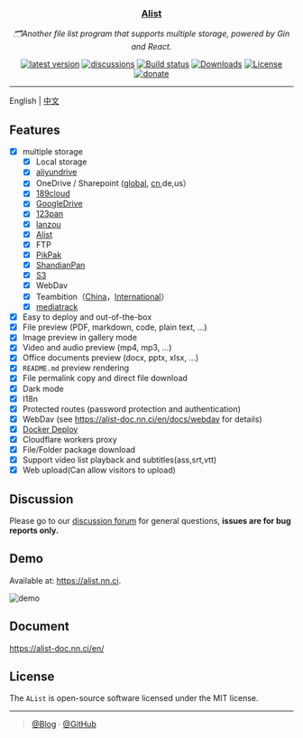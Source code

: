 <div align="center">
  <h3><a href="https://alist.nn.ci">Alist</a></h3>
  <p><em>🗂️Another file list program that supports multiple storage, powered by Gin and React.</em></p>
  <a href="https://github.com/Xhofe/alist/releases"><img src="https://img.shields.io/github/release/Xhofe/alist?style=flat-square" alt="latest version"></a>
  <a href="https://github.com/Xhofe/alist/discussions"><img src="https://img.shields.io/github/discussions/Xhofe/alist?color=%23ED8936&style=flat-square" alt="discussions"></a>
  <a href="https://github.com/Xhofe/alist/actions?query=workflow%3ABuild"><img src="https://img.shields.io/github/workflow/status/Xhofe/alist/build?style=flat-square" alt="Build status"></a>
  <a href="https://github.com/Xhofe/alist/releases"><img src="https://img.shields.io/github/downloads/Xhofe/alist/total?style=flat-square&color=%239F7AEA" alt="Downloads"></a>
  <a href="https://github.com/Xhofe/alist/blob/v2/LICENSE"><img src="https://img.shields.io/github/license/Xhofe/alist?style=flat-square" alt="License"></a>
  <a href="https://pay.xhofe.top">
    <img src="https://img.shields.io/badge/%24-donate-ff69b4.svg?style=flat-square" alt="donate">
  </a>
</div>


---

English | [中文](./README_cn.md)

## Features

- [x] multiple storage
  - [x] Local storage
  - [x] [aliyundrive](https://www.aliyundrive.com/)
  - [x] OneDrive / Sharepoint ([global](https://www.office.com/), [cn](https://portal.partner.microsoftonline.cn),de,us）
  - [x] [189cloud](https://cloud.189.cn)
  - [x] [GoogleDrive](https://drive.google.com/)
  - [x] [123pan](https://www.123pan.com/)
  - [x] [lanzou](https://pc.woozooo.com/)
  - [x] [Alist](https://github.com/Xhofe/alist)
  - [x] FTP
  - [x] [PikPak](https://www.mypikpak.com/)
  - [x] [ShandianPan](https://shandianpan.com/)
  - [x] [S3](https://aws.amazon.com/s3/)
  - [x] WebDav
  - [x] Teambition（[China](https://www.teambition.com/ )，[International](https://us.teambition.com/ )）
  - [x] [mediatrack](https://www.mediatrack.cn/)
- [x] Easy to deploy and out-of-the-box
- [x] File preview (PDF, markdown, code, plain text, ...)
- [x] Image preview in gallery mode
- [x] Video and audio preview (mp4, mp3, ...)
- [x] Office documents preview (docx, pptx, xlsx, ...)
- [x] `README.md` preview rendering
- [x] File permalink copy and direct file download
- [x] Dark mode
- [x] I18n
- [x] Protected routes (password protection and authentication) 
- [x] WebDav (see https://alist-doc.nn.ci/en/docs/webdav for details)
- [x] [Docker Deploy](https://hub.docker.com/r/xhofe/alist)
- [x] Cloudflare workers proxy
- [x] File/Folder package download
- [x] Support video list playback and subtitles(ass,srt,vtt)
- [x] Web upload(Can allow visitors to upload)

## Discussion

Please go to our [discussion forum](https://github.com/Xhofe/alist/discussions) for general questions, **issues are for bug reports  only.**

## Demo

Available at: <https://alist.nn.ci>.

![demo](https://inews.gtimg.com/newsapp_ls/0/14256614096/0)

## Document

<https://alist-doc.nn.ci/en/>

## License

The `AList` is open-source software licensed under the MIT license.

---

> [@Blog](https://www.nn.ci/) · [@GitHub](https://github.com/Xhofe)